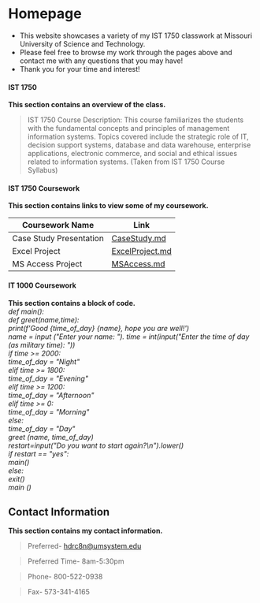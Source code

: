 # Homepage
  - This website showcases a variety of my IST 1750 classwork at Missouri University of Science and Technology.
  - Please feel free to browse my work through the pages above and contact me with any questions that you may have!
  - Thank you for your time and interest!
  
#### IST 1750
**This section contains an overview of the class.**
> IST 1750 Course Description: This course familiarizes the students with the fundamental concepts and principles of management information systems. Topics covered include the strategic role of IT, decision support systems, database and data warehouse, enterprise applications, electronic commerce, and social and ethical issues related to information systems. (Taken from IST 1750 Course Syllabus)

#### IST 1750 Coursework
**This section contains links to view some of my coursework.**

| Coursework Name | Link |
| ------ | ------ |
| Case Study Presentation | [CaseStudy.md][CSP] |
| Excel Project | [ExcelProject.md][EP] |
| MS Access Project | [MSAccess.md][MSAP] |

#### IT 1000 Coursework
**This section contains a block of code.**  
*def main():  
def greet(name,time):  
print(f'Good {time_of_day} {name}, hope you are well!')  
name = input ("Enter your name: "). 
time = int(input("Enter the time of day (as military time): "))  
if time >= 2000:  
time_of_day = "Night"  
elif time >= 1800:  
time_of_day = "Evening"  
elif time >= 1200:  
time_of_day = "Afternoon"  
elif time >= 0:  
time_of_day = "Morning"  
else:  
time_of_day = "Day"  
greet (name, time_of_day)  
restart=input("Do you want to start again?\n").lower()  
if restart == "yes":  
main()  
else:  
exit()  
main ()*

## Contact Information
**This section contains my contact information.**
> Preferred- hdrc8n@umsystem.edu

> Preferred Time- 8am-5:30pm 

> Phone- 800-522-0938

> Fax- 573-341-4165

[//]: ()

   [CSP]: <CaseStudy.md>
   [EP]: <ExcelProject.md>
   [MSAP]: <MSAccess.md>
